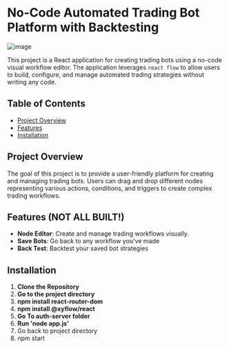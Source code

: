 # No-Code Automated Trading Bot Platform with Backtesting

![image](https://github.com/user-attachments/assets/7bcb839b-3dce-4f8b-9b16-bef1a1fdf665)


This project is a React application for creating trading bots using a no-code visual workflow editor. The application leverages `react flow` to allow users to build, configure, and manage automated trading strategies without writing any code.

## Table of Contents
- [Project Overview](#project-overview)
- [Features](#features)
- [Installation](#installation)


## Project Overview

The goal of this project is to provide a user-friendly platform for creating and managing trading bots. Users can drag and drop different nodes representing various actions, conditions, and triggers to create complex trading workflows.

## Features (NOT ALL BUILT!)

- **Node Editor**: Create and manage trading workflows visually.
- **Save Bots**: Go back to any workflow you've made
- **Back Test**: Backtest your saved bot strategies

## Installation

1. **Clone the Repository**
2. **Go to the project directory**
3. **npm install react-router-dom**
4. **npm install @xyflow/react**
5. **Go To auth-server folder**
6. **Run 'node app.js'**
7. Go back to project directory
8. npm start
